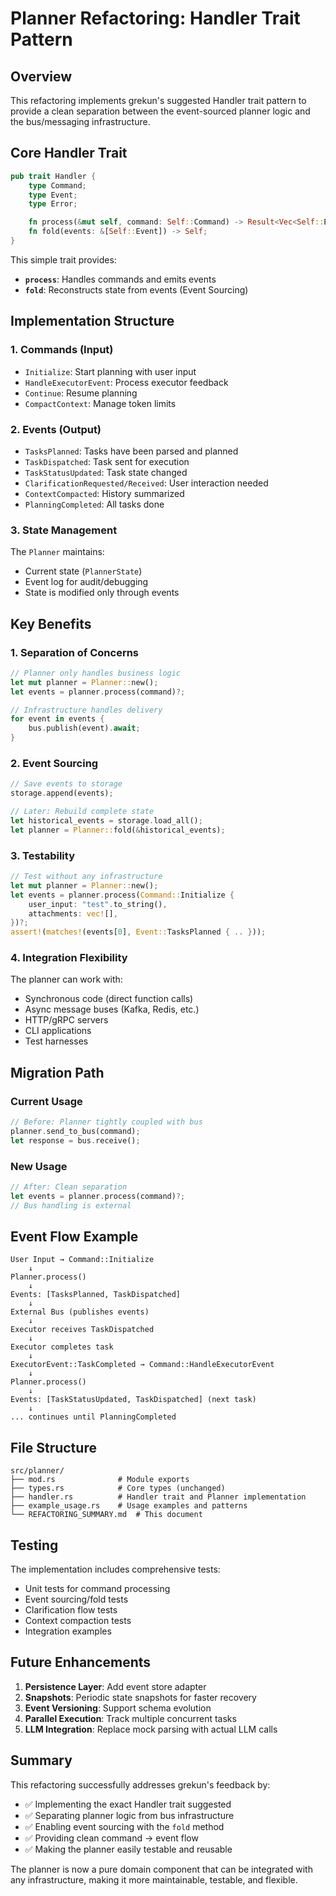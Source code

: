 # Planner Refactoring: Handler Trait Pattern

## Overview

This refactoring implements grekun's suggested Handler trait pattern to provide a clean separation between the event-sourced planner logic and the bus/messaging infrastructure.

## Core Handler Trait

```rust
pub trait Handler {
    type Command;
    type Event;
    type Error;

    fn process(&mut self, command: Self::Command) -> Result<Vec<Self::Event>, Self::Error>;
    fn fold(events: &[Self::Event]) -> Self;
}
```

This simple trait provides:
- **`process`**: Handles commands and emits events
- **`fold`**: Reconstructs state from events (Event Sourcing)

## Implementation Structure

### 1. **Commands** (Input)
- `Initialize`: Start planning with user input
- `HandleExecutorEvent`: Process executor feedback
- `Continue`: Resume planning
- `CompactContext`: Manage token limits

### 2. **Events** (Output)
- `TasksPlanned`: Tasks have been parsed and planned
- `TaskDispatched`: Task sent for execution
- `TaskStatusUpdated`: Task state changed
- `ClarificationRequested/Received`: User interaction needed
- `ContextCompacted`: History summarized
- `PlanningCompleted`: All tasks done

### 3. **State Management**
The `Planner` maintains:
- Current state (`PlannerState`)
- Event log for audit/debugging
- State is modified only through events

## Key Benefits

### 1. **Separation of Concerns**
```rust
// Planner only handles business logic
let mut planner = Planner::new();
let events = planner.process(command)?;

// Infrastructure handles delivery
for event in events {
    bus.publish(event).await;
}
```

### 2. **Event Sourcing**
```rust
// Save events to storage
storage.append(events);

// Later: Rebuild complete state
let historical_events = storage.load_all();
let planner = Planner::fold(&historical_events);
```

### 3. **Testability**
```rust
// Test without any infrastructure
let mut planner = Planner::new();
let events = planner.process(Command::Initialize { 
    user_input: "test".to_string(),
    attachments: vec![],
})?;
assert!(matches!(events[0], Event::TasksPlanned { .. }));
```

### 4. **Integration Flexibility**
The planner can work with:
- Synchronous code (direct function calls)
- Async message buses (Kafka, Redis, etc.)
- HTTP/gRPC servers
- CLI applications
- Test harnesses

## Migration Path

### Current Usage
```rust
// Before: Planner tightly coupled with bus
planner.send_to_bus(command);
let response = bus.receive();
```

### New Usage
```rust
// After: Clean separation
let events = planner.process(command)?;
// Bus handling is external
```

## Event Flow Example

```
User Input → Command::Initialize
    ↓
Planner.process()
    ↓
Events: [TasksPlanned, TaskDispatched]
    ↓
External Bus (publishes events)
    ↓
Executor receives TaskDispatched
    ↓
Executor completes task
    ↓
ExecutorEvent::TaskCompleted → Command::HandleExecutorEvent
    ↓
Planner.process()
    ↓
Events: [TaskStatusUpdated, TaskDispatched] (next task)
    ↓
... continues until PlanningCompleted
```

## File Structure

```
src/planner/
├── mod.rs              # Module exports
├── types.rs            # Core types (unchanged)
├── handler.rs          # Handler trait and Planner implementation
├── example_usage.rs    # Usage examples and patterns
└── REFACTORING_SUMMARY.md  # This document
```

## Testing

The implementation includes comprehensive tests:
- Unit tests for command processing
- Event sourcing/fold tests
- Clarification flow tests
- Context compaction tests
- Integration examples

## Future Enhancements

1. **Persistence Layer**: Add event store adapter
2. **Snapshots**: Periodic state snapshots for faster recovery
3. **Event Versioning**: Support schema evolution
4. **Parallel Execution**: Track multiple concurrent tasks
5. **LLM Integration**: Replace mock parsing with actual LLM calls

## Summary

This refactoring successfully addresses grekun's feedback by:
- ✅ Implementing the exact Handler trait suggested
- ✅ Separating planner logic from bus infrastructure
- ✅ Enabling event sourcing with the `fold` method
- ✅ Providing clean command → event flow
- ✅ Making the planner easily testable and reusable

The planner is now a pure domain component that can be integrated with any infrastructure, making it more maintainable, testable, and flexible.
